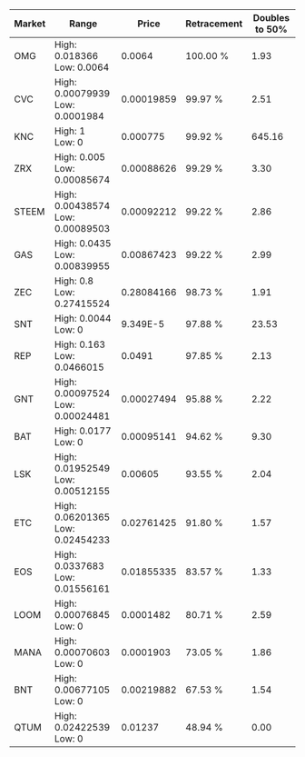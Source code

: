| Market | Range | Price| Retracement | Doubles to 50% |
| --- | --- | --- | --- | --- |
| OMG | High: 0.018366<br />Low: 0.0064 | 0.0064 | 100.00 % | 1.93 |
| CVC | High: 0.00079939<br />Low: 0.0001984 | 0.00019859 | 99.97 % | 2.51 |
| KNC | High: 1<br />Low: 0 | 0.000775 | 99.92 % | 645.16 |
| ZRX | High: 0.005<br />Low: 0.00085674 | 0.00088626 | 99.29 % | 3.30 |
| STEEM | High: 0.00438574<br />Low: 0.00089503 | 0.00092212 | 99.22 % | 2.86 |
| GAS | High: 0.0435<br />Low: 0.00839955 | 0.00867423 | 99.22 % | 2.99 |
| ZEC | High: 0.8<br />Low: 0.27415524 | 0.28084166 | 98.73 % | 1.91 |
| SNT | High: 0.0044<br />Low: 0 | 9.349E-5 | 97.88 % | 23.53 |
| REP | High: 0.163<br />Low: 0.0466015 | 0.0491 | 97.85 % | 2.13 |
| GNT | High: 0.00097524<br />Low: 0.00024481 | 0.00027494 | 95.88 % | 2.22 |
| BAT | High: 0.0177<br />Low: 0 | 0.00095141 | 94.62 % | 9.30 |
| LSK | High: 0.01952549<br />Low: 0.00512155 | 0.00605 | 93.55 % | 2.04 |
| ETC | High: 0.06201365<br />Low: 0.02454233 | 0.02761425 | 91.80 % | 1.57 |
| EOS | High: 0.0337683<br />Low: 0.01556161 | 0.01855335 | 83.57 % | 1.33 |
| LOOM | High: 0.00076845<br />Low: 0 | 0.0001482 | 80.71 % | 2.59 |
| MANA | High: 0.00070603<br />Low: 0 | 0.0001903 | 73.05 % | 1.86 |
| BNT | High: 0.00677105<br />Low: 0 | 0.00219882 | 67.53 % | 1.54 |
| QTUM | High: 0.02422539<br />Low: 0 | 0.01237 | 48.94 % | 0.00 |
